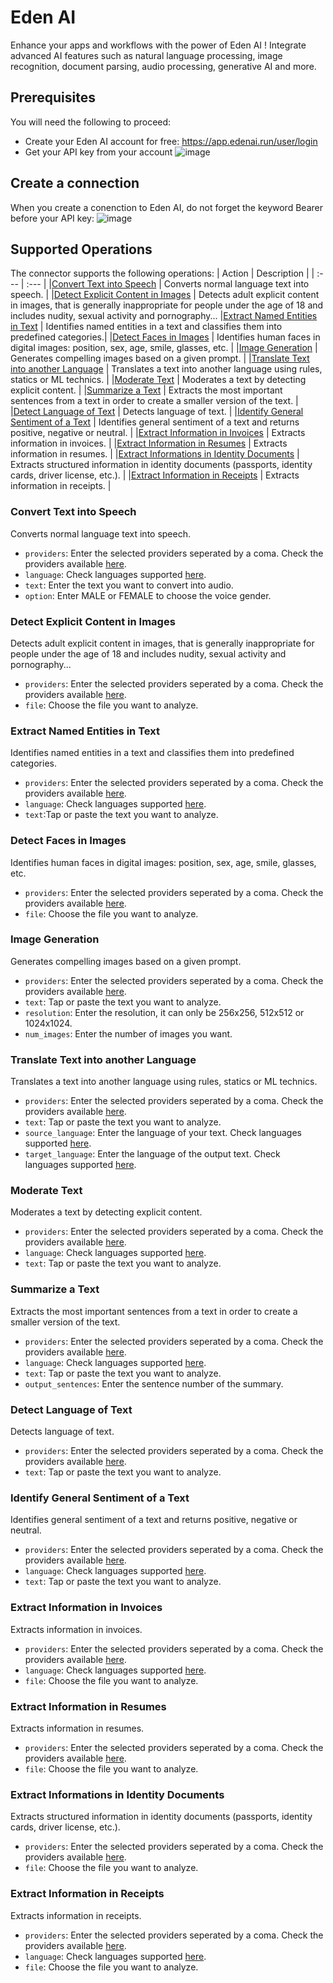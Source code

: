 
# Eden AI
Enhance your apps and workflows with the power of Eden AI ! Integrate advanced AI features such as natural language processing, image recognition, document parsing, audio processing, generative AI and more.


## Prerequisites
You will need the following to proceed:
* Create your Eden AI account for free: https://app.edenai.run/user/login
* Get your API key from your account
![image](https://github.com/queSaDiLLaSS/try/assets/118369217/b72d6510-6a10-4047-9656-536823f4cba3)


## Create a connection
When you create a conenction to Eden AI, do not forget the keyword Bearer before your API key:
![image](https://github.com/queSaDiLLaSS/try/assets/118369217/7154fbab-0c90-4e7a-9fab-053a2c1b504f)


## Supported Operations
The connector supports the following operations:
| Action | Description |
| :---    | :---        |
|[Convert Text into Speech](#convert-text-into-speech) | Converts normal language text into speech. |
|[Detect Explicit Content in Images](#detect-explicit-content-in-images) | Detects adult explicit content in images, that is generally inappropriate for people under the age of 18 and includes nudity, sexual activity and pornography... 
|[Extract Named Entities in Text](#extract-named-entities-in-text) | Identifies named entities in a text and classifies them into predefined categories.|
|[Detect Faces in Images](#detect-faces-in-images) | Identifies human faces in digital images: position, sex, age, smile, glasses, etc. |
|[Image Generation](#image-generation) | Generates compelling images based on a given prompt. |
|[Translate Text into another Language](#translate-text-into-another-language) | Translates a text into another language using rules, statics or ML technics. |
|[Moderate Text](#moderate-text) | Moderates a text by detecting explicit content. |
|[Summarize a Text](#summarize-a-text) | Extracts the most important sentences from a text in order to create a smaller version of the text. |
|[Detect Language of Text](#detect-language-of-text) | Detects language of text. |
|[Identify General Sentiment of a Text](#identify-general-sentiment-of-a-text) | Identifies general sentiment of a text and returns positive, negative or neutral. |
|[Extract Information in Invoices](#extract-information-in-invoices) | Extracts information in invoices. |
|[Extract Information in Resumes](#extract-information-in-resumes) | Extracts information in resumes. |
|[Extract Informations in Identity Documents](#extract-informations-in-identity-documents) | Extracts structured information in identity documents (passports, identity cards, driver license, etc.). |
|[Extract Information in Receipts](#extract-information-in-receipts) | Extracts information in receipts. |

### Convert Text into Speech
Converts normal language text into speech.
* `providers`: Enter the selected providers seperated by a coma. Check the providers available [here](https://docs.edenai.co/reference/audio_text_to_speech_create).
* `language`: Check languages supported [here](https://docs.edenai.co/reference/audio_text_to_speech_create).
* `text`: Enter the text you want to convert into audio.
* `option`: Enter MALE or FEMALE to choose the voice gender.

### Detect Explicit Content in Images
Detects adult explicit content in images, that is generally inappropriate for people under the age of 18 and includes nudity, sexual activity and pornography...
* `providers`: Enter the selected providers seperated by a coma. Check the providers available [here](https://docs.edenai.co/reference/image_explicit_content_create).
* `file`: Choose the file you want to analyze.

### Extract Named Entities in Text
Identifies named entities in a text and classifies them into predefined categories.
* `providers`: Enter the selected providers seperated by a coma. Check the providers available [here](https://docs.edenai.co/reference/text_named_entity_recognition_create).
* `language`: Check languages supported [here](https://docs.edenai.co/reference/text_named_entity_recognition_create).
* `text`:Tap or paste the text you want to analyze.

### Detect Faces in Images
Identifies human faces in digital images: position, sex, age, smile, glasses, etc.
* `providers`: Enter the selected providers seperated by a coma. Check the providers available [here](https://docs.edenai.co/reference/image_face_detection_create).
* `file`: Choose the file you want to analyze.

### Image Generation
Generates compelling images based on a given prompt.
* `providers`: Enter the selected providers seperated by a coma. Check the providers available [here](https://docs.edenai.co/reference/image_generation_create).
* `text`: Tap or paste the text you want to analyze.
* `resolution`: Enter the resolution, it can only be 256x256, 512x512 or 1024x1024.
* `num_images`: Enter the number of images you want.

### Translate Text into another Language
Translates a text into another language using rules, statics or ML technics.
* `providers`: Enter the selected providers seperated by a coma. Check the providers available [here](https://docs.edenai.co/reference/translation_automatic_translation_create).
* `text`: Tap or paste the text you want to analyze.
* `source_language`: Enter the language of your text. Check languages supported [here](https://docs.edenai.co/reference/translation_automatic_translation_create).
* `target_language`: Enter the language of the output text. Check languages supported [here](https://docs.edenai.co/reference/translation_automatic_translation_create).

### Moderate Text
Moderates a text by detecting explicit content.
* `providers`: Enter the selected providers seperated by a coma. Check the providers available [here](https://docs.edenai.co/reference/text_moderation_create).
* `language`: Check languages supported [here](https://docs.edenai.co/reference/text_moderation_create).
* `text`: Tap or paste the text you want to analyze.

### Summarize a Text
Extracts the most important sentences from a text in order to create a smaller version of the text.
* `providers`: Enter the selected providers seperated by a coma. Check the providers available [here](https://docs.edenai.co/reference/text_summarize_create).
* `language`: Check languages supported [here](https://docs.edenai.co/reference/text_summarize_create).
* `text`: Tap or paste the text you want to analyze.
* `output_sentences`: Enter the sentence number of the summary.

### Detect Language of Text
Detects language of text.
* `providers`: Enter the selected providers seperated by a coma. Check the providers available [here](https://docs.edenai.co/reference/translation_language_detection_create).
* `text`: Tap or paste the text you want to analyze.

### Identify General Sentiment of a Text
Identifies general sentiment of a text and returns positive, negative or neutral.
* `providers`: Enter the selected providers seperated by a coma. Check the providers available [here](https://docs.edenai.co/reference/text_sentiment_analysis_create).
* `language`: Check languages supported [here](https://docs.edenai.co/reference/text_sentiment_analysis_create).
* `text`: Tap or paste the text you want to analyze.

### Extract Information in Invoices
Extracts information in invoices.
* `providers`: Enter the selected providers seperated by a coma. Check the providers available [here](https://docs.edenai.co/reference/ocr_invoice_parser_create).
* `language`: Check languages supported [here](https://docs.edenai.co/reference/ocr_invoice_parser_create).
* `file`: Choose the file you want to analyze.

### Extract Information in Resumes
Extracts information in resumes.
* `providers`: Enter the selected providers seperated by a coma. Check the providers available [here](https://docs.edenai.co/reference/ocr_resume_parser_create).
* `file`: Choose the file you want to analyze.

### Extract Informations in Identity Documents
Extracts structured information in identity documents (passports, identity cards, driver license, etc.).
* `providers`: Enter the selected providers seperated by a coma. Check the providers available [here](https://docs.edenai.co/reference/ocr_identity_parser_create).
* `file`: Choose the file you want to analyze.

### Extract Information in Receipts
Extracts information in receipts.
* `providers`: Enter the selected providers seperated by a coma. Check the providers available [here](https://docs.edenai.co/reference/ocr_receipt_parser_create).
* `language`: Check languages supported [here](https://docs.edenai.co/reference/ocr_receipt_parser_create).
* `file`: Choose the file you want to analyze.





